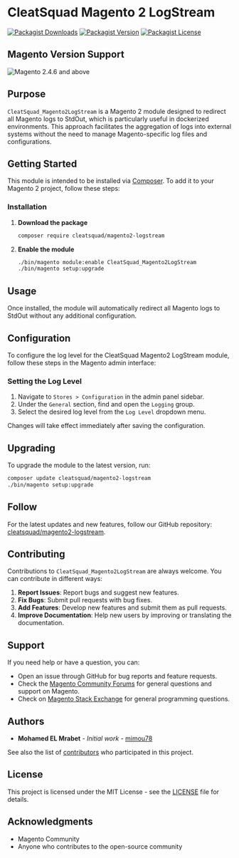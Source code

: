 # CleatSquad Magento 2 LogStream

[![Packagist Downloads](https://img.shields.io/packagist/dm/cleatsquad/magento2-logstream?color=blue)](https://packagist.org/packages/cleatsquad/magento2-logstream/stats)
[![Packagist Version](https://img.shields.io/packagist/v/cleatsquad/magento2-logstream?color=blue)](https://packagist.org/packages/cleatsquad/magento2-logstream)
[![Packagist License](https://img.shields.io/packagist/l/cleatsquad/magento2-logstream)](https://github.com/cleatsquad/magento2-logstream/blob/master/LICENSE.md)

## Magento Version Support

![Magento 2.4.6 and above](https://img.shields.io/badge/Magento-2.4%20and%20above-brightgreen.svg?style=flat)

## Purpose

`CleatSquad_Magento2LogStream` is a Magento 2 module designed to redirect all Magento logs to StdOut, which is particularly useful in dockerized environments. This approach facilitates the aggregation of logs into external systems without the need to manage Magento-specific log files and configurations.

## Getting Started

This module is intended to be installed via [Composer](https://getcomposer.org/). To add it to your Magento 2 project, follow these steps:

### Installation

1. **Download the package**
    ```bash
    composer require cleatsquad/magento2-logstream
    ```

2. **Enable the module**
    ```bash
    ./bin/magento module:enable CleatSquad_Magento2LogStream
    ./bin/magento setup:upgrade
    ```

## Usage

Once installed, the module will automatically redirect all Magento logs to StdOut without any additional configuration.

## Configuration

To configure the log level for the CleatSquad Magento2 LogStream module, follow these steps in the Magento admin interface:

### Setting the Log Level

1. Navigate to `Stores > Configuration` in the admin panel sidebar.
2. Under the `General` section, find and open the `Logging` group.
3. Select the desired log level from the `Log Level` dropdown menu.

Changes will take effect immediately after saving the configuration.

## Upgrading

To upgrade the module to the latest version, run:

```bash
composer update cleatsquad/magento2-logstream
./bin/magento setup:upgrade
```
## Follow

For the latest updates and new features, follow our GitHub repository: [cleatsquad/magento2-logstream](https://github.com/cleatsquad/magento2-logstream).

## Contributing

Contributions to `CleatSquad_Magento2LogStream` are always welcome. You can contribute in different ways:

1. **Report Issues**: Report bugs and suggest new features.
2. **Fix Bugs**: Submit pull requests with bug fixes.
3. **Add Features**: Develop new features and submit them as pull requests.
4. **Improve Documentation**: Help new users by improving or translating the documentation.

## Support

If you need help or have a question, you can:

- Open an issue through GitHub for bug reports and feature requests.
- Check the [Magento Community Forums](https://community.magento.com/) for general questions and support on Magento.
- Check on [Magento Stack Exchange](https://magento.stackexchange.com/) for general programming questions.

## Authors

- **Mohamed EL Mrabet** - *Initial work* - [mimou78](https://github.com/mimou78)

See also the list of [contributors](https://github.com/cleatsquad/magento2-logstream/contributors) who participated in this project.

## License

This project is licensed under the MIT License - see the [LICENSE](LICENSE) file for details.

## Acknowledgments

- Magento Community
- Anyone who contributes to the open-source community
